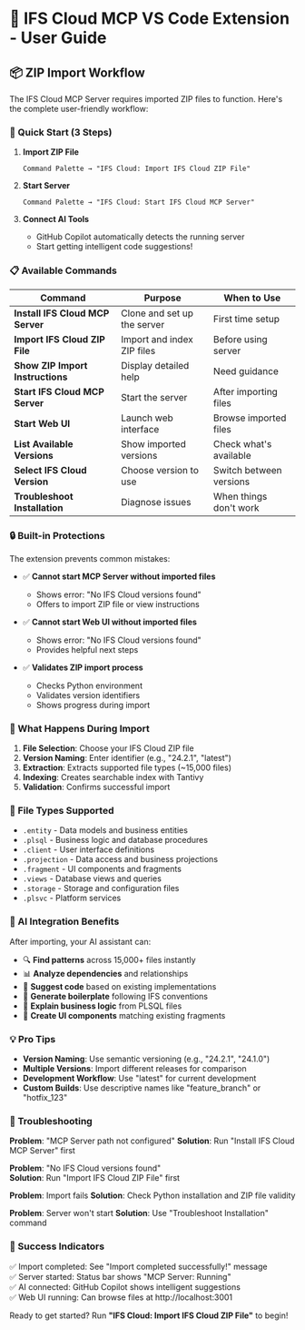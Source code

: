 # 🚀 IFS Cloud MCP VS Code Extension - User Guide

## 📦 ZIP Import Workflow

The IFS Cloud MCP Server requires imported ZIP files to function. Here's the complete user-friendly workflow:

### 🎯 Quick Start (3 Steps)

1. **Import ZIP File**
   ```
   Command Palette → "IFS Cloud: Import IFS Cloud ZIP File"
   ```

2. **Start Server** 
   ```
   Command Palette → "IFS Cloud: Start IFS Cloud MCP Server"
   ```

3. **Connect AI Tools**
   - GitHub Copilot automatically detects the running server
   - Start getting intelligent code suggestions!

### 📋 Available Commands

| Command | Purpose | When to Use |
|---------|---------|-------------|
| **Install IFS Cloud MCP Server** | Clone and set up the server | First time setup |
| **Import IFS Cloud ZIP File** | Import and index ZIP files | Before using server |
| **Show ZIP Import Instructions** | Display detailed help | Need guidance |
| **Start IFS Cloud MCP Server** | Start the server | After importing files |
| **Start Web UI** | Launch web interface | Browse imported files |
| **List Available Versions** | Show imported versions | Check what's available |
| **Select IFS Cloud Version** | Choose version to use | Switch between versions |
| **Troubleshoot Installation** | Diagnose issues | When things don't work |

### 🔒 Built-in Protections

The extension prevents common mistakes:

- ✅ **Cannot start MCP Server without imported files**
  - Shows error: "No IFS Cloud versions found"
  - Offers to import ZIP file or view instructions

- ✅ **Cannot start Web UI without imported files** 
  - Shows error: "No IFS Cloud versions found"
  - Provides helpful next steps

- ✅ **Validates ZIP import process**
  - Checks Python environment
  - Validates version identifiers
  - Shows progress during import

### 📁 What Happens During Import

1. **File Selection**: Choose your IFS Cloud ZIP file
2. **Version Naming**: Enter identifier (e.g., "24.2.1", "latest")  
3. **Extraction**: Extracts supported file types (~15,000 files)
4. **Indexing**: Creates searchable index with Tantivy
5. **Validation**: Confirms successful import

### 🎨 File Types Supported

- `.entity` - Data models and business entities
- `.plsql` - Business logic and database procedures
- `.client` - User interface definitions
- `.projection` - Data access and business projections  
- `.fragment` - UI components and fragments
- `.views` - Database views and queries
- `.storage` - Storage and configuration files
- `.plsvc` - Platform services

### 🧠 AI Integration Benefits

After importing, your AI assistant can:

- 🔍 **Find patterns** across 15,000+ files instantly
- 📊 **Analyze dependencies** and relationships
- 🎯 **Suggest code** based on existing implementations
- 🚀 **Generate boilerplate** following IFS conventions
- 📝 **Explain business logic** from PLSQL files
- 🎨 **Create UI components** matching existing fragments

### 💡 Pro Tips

- **Version Naming**: Use semantic versioning (e.g., "24.2.1", "24.1.0")
- **Multiple Versions**: Import different releases for comparison
- **Development Workflow**: Use "latest" for current development
- **Custom Builds**: Use descriptive names like "feature_branch" or "hotfix_123"

### 🔧 Troubleshooting

**Problem**: "MCP Server path not configured"
**Solution**: Run "Install IFS Cloud MCP Server" first

**Problem**: "No IFS Cloud versions found"  
**Solution**: Run "Import IFS Cloud ZIP File" first

**Problem**: Import fails
**Solution**: Check Python installation and ZIP file validity

**Problem**: Server won't start
**Solution**: Use "Troubleshoot Installation" command

### 🎉 Success Indicators

✅ Import completed: See "Import completed successfully!" message  
✅ Server started: Status bar shows "MCP Server: Running"  
✅ AI connected: GitHub Copilot shows intelligent suggestions  
✅ Web UI running: Can browse files at http://localhost:3001

Ready to get started? Run **"IFS Cloud: Import IFS Cloud ZIP File"** to begin!
